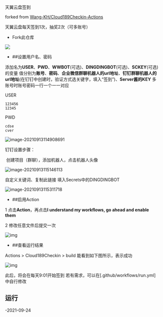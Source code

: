 天翼云盘签到

forked from [Wang-KH/Cloud189Checkin-Actions](https://github.com/Wang-KH/Cloud189Checkin-Actions)

天翼云盘每天签到1次，抽奖2次（可多账号）

- Fork此仓库

![](https://i.loli.net/2021/09/13/qc1Cy6mMnXa2YjO.jpg)

- ##设置用户名、密码

添加名为**USER**、**PWD**、**WWBOT**(可选)、**DINGDINGBOT**(可选)、**SCKEY**(可选)的变量
值分别为**账号**、**密码**、**企业微信群聊机器人的url地址**、**钉钉群聊机器人的url地址**(在钉钉中创建时，验证方式选关键字，填入“签到”)、**Server酱的KEY**
多账号时账号密码一行一个一一对应

USER

```
123456
12345
```

PWD

```
cdse
cver
```

![image-20210913114908691](https://i.loli.net/2021/09/13/rjJSVALXcW9lh3I.png)

钉钉设置步骤：

​	创建项目（群聊），添加机器人，点击机器人头像

![image-20210913115146113](https://i.loli.net/2021/09/13/ypZlRW5TGSP7QYU.png)

自定义关键词、复制此链接  填入Secrets中的DINGDINGBOT

![image-20210913115311718](https://i.loli.net/2021/09/13/YfEjMPDksZWJN5C.png)

- ##启用Action

1 点击**Action**，再点击**I understand my workflows, go ahead and enable them**

2 修改任意文件后提交一次

![img](https://i.loli.net/2021/09/13/AiQCEGBvVy3TeZk.png)

- ##查看运行结果

Actions > Cloud189Checkin > build
能看到如下图所示，表示成功

<img src="https://i.loli.net/2021/09/13/aHJ19iTIYhZNSVv.png" alt="img" style="zoom:100%;" />

此后，将会在每天9:01开始签到
若有需求，可以在[.github/workflows/run.yml]中自行修改

## 运行
-2021-09-24
